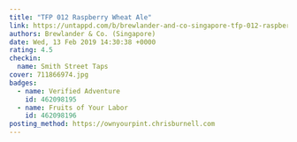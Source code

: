 ```yaml
---
title: "TFP 012 Raspberry Wheat Ale"
link: https://untappd.com/b/brewlander-and-co-singapore-tfp-012-raspberry-wheat-ale/2993558
authors: Brewlander & Co. (Singapore)
date: Wed, 13 Feb 2019 14:30:38 +0000
rating: 4.5
checkin:
  name: Smith Street Taps
cover: 711866974.jpg
badges:
  - name: Verified Adventure
    id: 462098195
  - name: Fruits of Your Labor
    id: 462098196
posting_method: https://ownyourpint.chrisburnell.com
---
```

